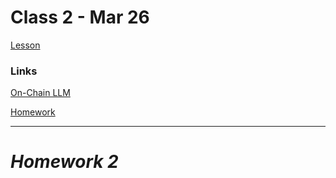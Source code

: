 # Class 2 - Mar 26

[Lesson](./Lesson2.pdf)

### Links
[On-Chain LLM](https://medium.com/@ModulusLabs/chapter-14-the-worlds-1st-on-chain-llm-7e389189f85e)

[Homework](./Homework2.pdf)

---

# **_Homework 2_**
